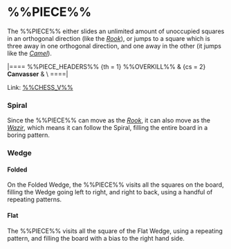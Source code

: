 # %%PIECE%%

The %%PIECE%% either slides an unlimited amount of unoccupied squares
in an orthogonal direction (like the [*Rook*](rook.html)), 
or jumps to a square which is three away in one orthogonal direction,
and one away in the other (it jumps like the [*Camel*](camel.html)).

|====
%%PIECE_HEADERS%%
  {th = 1}  %%OVERKILL%%
& {cs = 2}  **Canvasser**
&           \\
====|

Link: [%%CHESS_V%%](#piece:canvassr)

### Spiral

Since the %%PIECE%% can move as the [*Rook*](rook.html), it
can also move as the [*Wazir*](wazir.html), which means it can
follow the Spiral, filling the entire board in a boring pattern.

### Wedge

#### Folded

On the Folded Wedge, the %%PIECE%% visits all the squares on
the board, filling the Wedge going left to right, and right to back,
using a handful of repeating patterns.

#### Flat

The %%PIECE%% visits all the square of the Flat Wedge, using
a repeating pattern, and filling the board with a bias to the right
hand side.
